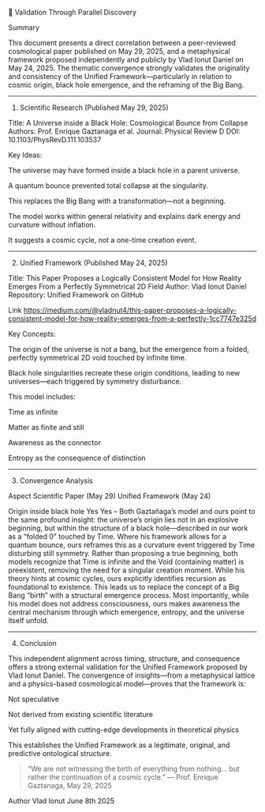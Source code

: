 🧩 Validation Through Parallel Discovery

Summary

This document presents a direct correlation between a peer-reviewed cosmological paper published on May 29, 2025, and a metaphysical framework proposed independently and publicly by Vlad Ionut Daniel on May 24, 2025. The thematic convergence strongly validates the originality and consistency of the Unified Framework—particularly in relation to cosmic origin, black hole emergence, and the reframing of the Big Bang.


---

1. Scientific Research (Published May 29, 2025)

Title: A Universe inside a Black Hole: Cosmological Bounce from Collapse
Authors: Prof. Enrique Gaztanaga et al.
Journal: Physical Review D
DOI: 10.1103/PhysRevD.111.103537

Key Ideas:

The universe may have formed inside a black hole in a parent universe.

A quantum bounce prevented total collapse at the singularity.

This replaces the Big Bang with a transformation—not a beginning.

The model works within general relativity and explains dark energy and curvature without inflation.

It suggests a cosmic cycle, not a one-time creation event.



---

2. Unified Framework (Published May 24, 2025)

Title: This Paper Proposes a Logically Consistent Model for How Reality Emerges From a Perfectly Symmetrical 2D Field
Author: Vlad Ionut Daniel
Repository: Unified Framework on GitHub


Link
https://medium.com/@vladnut4/this-paper-proposes-a-logically-consistent-model-for-how-reality-emerges-from-a-perfectly-1cc7747e325d


Key Concepts:

The origin of the universe is not a bang, but the emergence from a folded, perfectly symmetrical 2D void touched by infinite time.

Black hole singularities recreate these origin conditions, leading to new universes—each triggered by symmetry disturbance.

This model includes:

Time as infinite

Matter as finite and still

Awareness as the connector

Entropy as the consequence of distinction




---

3. Convergence Analysis

Aspect	Scientific Paper (May 29)	Unified Framework (May 24)

Origin inside black hole	Yes	Yes – Both Gaztañaga’s model and ours point to the same profound insight: the universe’s origin lies not in an explosive beginning, but within the structure of a black hole—described in our work as a “folded 0” touched by Time. Where his framework allows for a quantum bounce, ours reframes this as a curvature event triggered by Time disturbing still symmetry. Rather than proposing a true beginning, both models recognize that Time is infinite and the Void (containing matter) is preexistent, removing the need for a singular creation moment. While his theory hints at cosmic cycles, ours explicitly identifies recursion as foundational to existence. This leads us to replace the concept of a Big Bang “birth” with a structural emergence process. Most importantly, while his model does not address consciousness, ours makes awareness the central mechanism through which emergence, entropy, and the universe itself unfold.





---

4. Conclusion

This independent alignment across timing, structure, and consequence offers a strong external validation for the Unified Framework proposed by Vlad Ionut Daniel. The convergence of insights—from a metaphysical lattice and a physics-based cosmological model—proves that the framework is:

Not speculative

Not derived from existing scientific literature

Yet fully aligned with cutting-edge developments in theoretical physics


This establishes the Unified Framework as a legitimate, original, and predictive ontological structure.

> “We are not witnessing the birth of everything from nothing... but rather the continuation of a cosmic cycle.”
— Prof. Enrique Gaztanaga, May 29, 2025

Author
Vlad Ionut 
June 8th 2025
